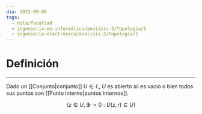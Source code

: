 ```yaml
---
dia: 2022-09-06
tags:
  - nota/facultad
  - ingeniería-en-informática/analisis-2/Topología/1
  - ingeniería-electrónica/analisis-2/Topología/1
---
```

# Definición
---
Dado un [[Conjunto|conjunto]] $U \in \mathbb{C}$, $U$ es abierto sii es vacío o bien todos sus puntos son [[Punto interno|puntos internos]].

$$\{ z \in U, \exists r > 0: D(z, r) \subseteq U \}$$